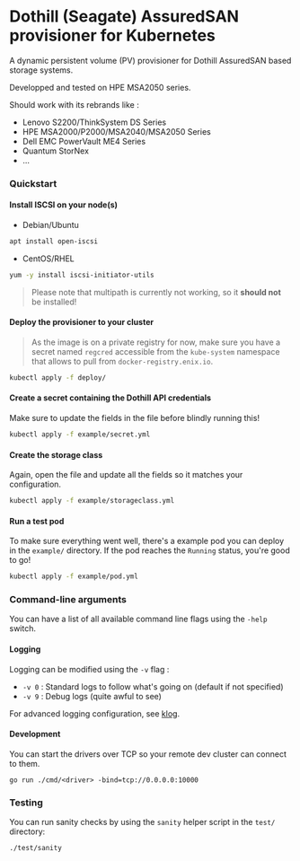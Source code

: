 # Dothill (Seagate) AssuredSAN provisioner for Kubernetes

A dynamic persistent volume (PV) provisioner for Dothill AssuredSAN based storage systems.

Developped and tested on HPE MSA2050 series.

Should work with its rebrands like :
- Lenovo S2200/ThinkSystem DS Series
- HPE MSA2000/P2000/MSA2040/MSA2050 Series
- Dell EMC PowerVault ME4 Series
- Quantum StorNex
- ...

### Quickstart

#### Install ISCSI on your node(s)

- Debian/Ubuntu
```sh
apt install open-iscsi
```

- CentOS/RHEL
```sh
yum -y install iscsi-initiator-utils
```

> Please note that multipath is currently not working, so it **should not** be installed!

#### Deploy the provisioner to your cluster

> As the image is on a private registry for now, make sure you have a secret named `regcred` accessible from the `kube-system` namespace that allows to pull from `docker-registry.enix.io`.

```sh
kubectl apply -f deploy/
```

#### Create a secret containing the Dothill API credentials

Make sure to update the fields in the file before blindly running this!

```sh
kubectl apply -f example/secret.yml
```

#### Create the storage class

Again, open the file and update all the fields so it matches your configuration.

```sh
kubectl apply -f example/storageclass.yml
```

#### Run a test pod

To make sure everything went well, there's a example pod you can deploy in the `example/` directory. If the pod reaches the `Running` status, you're good to go!

```sh
kubectl apply -f example/pod.yml
```

### Command-line arguments

You can have a list of all available command line flags using the `-help` switch.

#### Logging

Logging can be modified using the `-v` flag :

- `-v 0` : Standard logs to follow what's going on (default if not specified)
- `-v 9` : Debug logs (quite awful to see)

For advanced logging configuration, see [klog](https://github.com/kubernetes/klog).

#### Development

You can start the drivers over TCP so your remote dev cluster can connect to them.

```
go run ./cmd/<driver> -bind=tcp://0.0.0.0:10000
```

### Testing

You can run sanity checks by using the `sanity` helper script in the `test/` directory:

```
./test/sanity
```